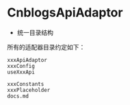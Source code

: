 # CnblogsApiAdaptor

- 统一目录结构

所有的适配器目录约定如下：

```
xxxApiAdaptor
xxxConfig
useXxxApi

xxxConstants
xxxPlaceholder
docs.md
```
